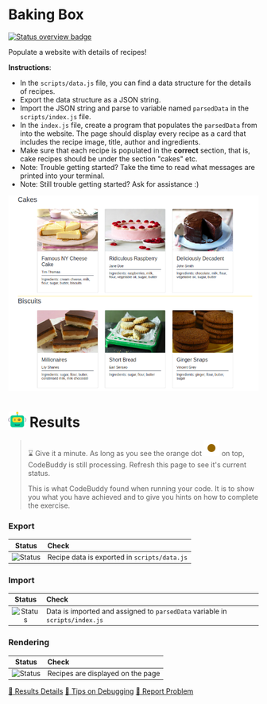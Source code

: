 # Baking Box
[![Status overview badge](../../blob/badges/.github/badges/main/badge.svg)](#-results)


Populate a website with details of recipes!

**Instructions**:
* In the `scripts/data.js` file, you can find a data structure for the details of recipes. 
* Export the data structure as a JSON string.
* Import the JSON string and parse to variable named `parsedData` in the `scripts/index.js` file.
* In the `index.js` file, create a program that populates the `parsedData` from into the website. The page should display every recipe as a card that includes the recipe image, title, author and ingredients. 
* Make sure that each recipe is populated in the **correct** section, that is, cake recipes should be under the section "cakes" etc. 
* Note: Trouble getting started? Take the time to read what messages are printed into your terminal.
* Note: Still trouble getting started? Ask for assistance :)

![Populated baked goods](images/bakery.png)

[//]: # (autograding info start)
# <img src="https://github.com/DCI-EdTech/autograding-setup/raw/main/assets/bot-large.svg" alt="" data-canonical-src="https://github.com/DCI-EdTech/autograding-setup/raw/main/assets/bot-large.svg" height="31" /> Results
> ⌛ Give it a minute. As long as you see the orange dot ![processing](https://raw.githubusercontent.com/DCI-EdTech/autograding-setup/main/assets/processing.svg) on top, CodeBuddy is still processing. Refresh this page to see it's current status.
>
> This is what CodeBuddy found when running your code. It is to show you what you have achieved and to give you hints on how to complete the exercise.


### Export

|                 Status                  | Check                                                                                    |
| :-------------------------------------: | :--------------------------------------------------------------------------------------- |
| ![Status](../../blob/badges/.github/badges/main/status0.svg) | Recipe data is exported in `scripts/data.js` |

### Import

|                 Status                  | Check                                                                                    |
| :-------------------------------------: | :--------------------------------------------------------------------------------------- |
| ![Status](../../blob/badges/.github/badges/main/status1.svg) | Data is imported and assigned to `parsedData` variable in `scripts/index.js` |

### Rendering

|                 Status                  | Check                                                                                    |
| :-------------------------------------: | :--------------------------------------------------------------------------------------- |
| ![Status](../../blob/badges/.github/badges/main/status2.svg) | Recipes are displayed on the page |



[🔬 Results Details](../../actions)
[🐞 Tips on Debugging](https://github.com/DCI-EdTech/autograding-setup/wiki/How-to-work-with-CodeBuddy)
[📢 Report Problem](https://docs.google.com/forms/d/e/1FAIpQLSfS8wPh6bCMTLF2wmjiE5_UhPiOEnubEwwPLN_M8zTCjx5qbg/viewform?usp=pp_url&entry.652569746=Browser-fetch-JSON)


[//]: # (autograding info end)